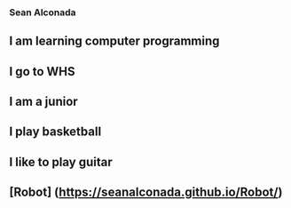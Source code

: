 ### Sean Alconada
## I am learning computer programming
## I go to WHS
## I am a junior
## I play basketball
## I like to play guitar
## [Robot] (https://seanalconada.github.io/Robot/)
